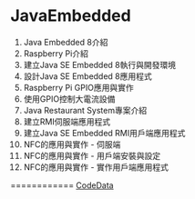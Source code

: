 JavaEmbedded
============

1. Java Embedded 8介紹
2. Raspberry Pi介紹
3. 建立Java SE Embedded 8執行與開發環境
4. 設計Java SE Embedded 8應用程式
5. Raspberry Pi GPIO應用與實作
6. 使用GPIO控制大電流設備
7. Java Restaurant System專案介紹
8. 建立RMI伺服端應用程式
9. 建立Java SE Embedded RMI用戶端應用程式
10. NFC的應用與實作 - 伺服端
11. NFC的應用與實作 - 用戶端安裝與設定
12. NFC的應用與實作 - 實作用戶端應用程式

============
[CodeData](http://www.codedata.com.tw/author/michael)
